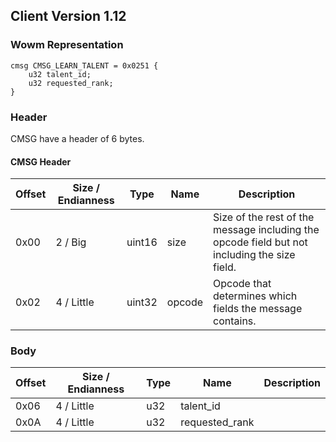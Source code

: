 ## Client Version 1.12

### Wowm Representation
```rust,ignore
cmsg CMSG_LEARN_TALENT = 0x0251 {
    u32 talent_id;    
    u32 requested_rank;    
}
```
### Header
CMSG have a header of 6 bytes.

#### CMSG Header
| Offset | Size / Endianness | Type   | Name   | Description |
| ------ | ----------------- | ------ | ------ | ----------- |
| 0x00   | 2 / Big           | uint16 | size   | Size of the rest of the message including the opcode field but not including the size field.|
| 0x02   | 4 / Little        | uint32 | opcode | Opcode that determines which fields the message contains.|
### Body
| Offset | Size / Endianness | Type | Name | Description |
| ------ | ----------------- | ---- | ---- | ----------- |
| 0x06 | 4 / Little | u32 | talent_id |  |
| 0x0A | 4 / Little | u32 | requested_rank |  |
